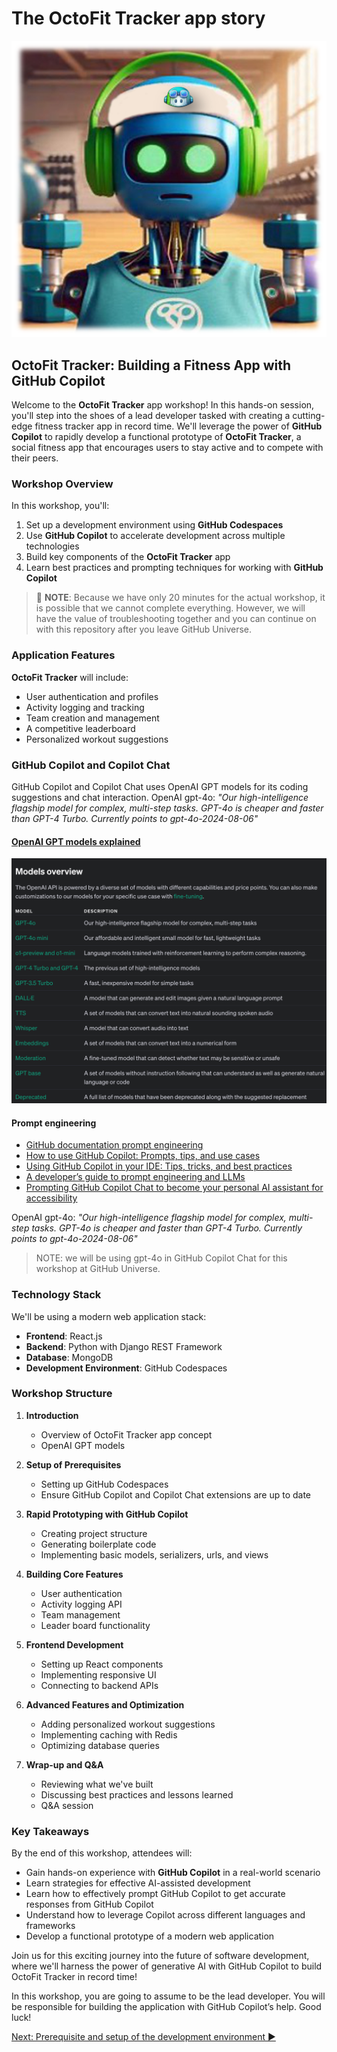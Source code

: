 # The OctoFit Tracker app story

![OctoFit Tracker](../../images/octofit-tracker.png)

## OctoFit Tracker: Building a Fitness App with GitHub Copilot

Welcome to the **OctoFit Tracker** app workshop! In this hands-on session, you'll step into the shoes of a lead developer tasked with creating a cutting-edge fitness tracker app in record time. We'll leverage the power of **GitHub Copilot** to rapidly develop a functional prototype of **OctoFit Tracker**, a social fitness app that encourages users to stay active and to compete with their peers.

### Workshop Overview

In this workshop, you'll:

1. Set up a development environment using **GitHub Codespaces**
2. Use **GitHub Copilot** to accelerate development across multiple technologies
3. Build key components of the **OctoFit Tracker** app
4. Learn best practices and prompting techniques for working with **GitHub Copilot**

> :blue_book: **NOTE**: Because we have only 20 minutes for the actual workshop, it is possible that we cannot complete everything. However, we will have the value of troubleshooting together and you can continue on with this repository after you leave GitHub Universe.

### Application Features

**OctoFit Tracker** will include:

- User authentication and profiles
- Activity logging and tracking
- Team creation and management
- A competitive leaderboard
- Personalized workout suggestions

### GitHub Copilot and Copilot Chat

GitHub Copilot and Copilot Chat uses OpenAI GPT models for its coding suggestions and chat interaction.
OpenAI gpt-4o: *"Our high-intelligence flagship model for complex, multi-step tasks. GPT-4o is cheaper and faster than GPT-4 Turbo. Currently points to gpt-4o-2024-08-06"*

#### [OpenAI GPT models explained](https://platform.openai.com/docs/models)

![openai gpt models](./gpt-models.png)

#### Prompt engineering

- [GitHub documentation prompt engineering](https://docs.github.com/en/copilot/using-github-copilot/prompt-engineering-for-github-copilot)
- [How to use GitHub Copilot: Prompts, tips, and use cases](https://github.blog/2023-06-20-how-to-write-better-prompts-for-github-copilot/)
- [Using GitHub Copilot in your IDE: Tips, tricks, and best practices](https://github.blog/2024-03-25-how-to-use-github-copilot-in-your-ide-tips-tricks-and-best-practices/)
- [A developer’s guide to prompt engineering and LLMs](https://docs.github.com/en/copilot/using-github-copilot/prompt-engineering-for-github-copilot#:~:text=A%20developer%E2%80%99s%20guide%20to%20prompt%20engineering%20and%20LLMs)
- [Prompting GitHub Copilot Chat to become your personal AI assistant for accessibility](https://github.blog/2023-10-09-prompting-github-copilot-chat-to-become-your-personal-ai-assistant-for-accessibility/)

OpenAI gpt-4o: *"Our high-intelligence flagship model for complex, multi-step tasks. GPT-4o is cheaper and faster than GPT-4 Turbo. Currently points to gpt-4o-2024-08-06"*

> NOTE: we will be using gpt-4o in GitHub Copilot Chat for this workshop at GitHub Universe.

### Technology Stack

We'll be using a modern web application stack:

- **Frontend**: React.js
- **Backend**: Python with Django REST Framework
- **Database**: MongoDB
- **Development Environment**: GitHub Codespaces

### Workshop Structure

1. **Introduction**
   - Overview of OctoFit Tracker app concept
   - OpenAI GPT models

2. **Setup of Prerequisites**
   - Setting up GitHub Codespaces
   - Ensure GitHub Copilot and Copilot Chat extensions are up to date

3. **Rapid Prototyping with GitHub Copilot**
   - Creating project structure
   - Generating boilerplate code
   - Implementing basic models, serializers, urls, and views

4. **Building Core Features**
   - User authentication
   - Activity logging API
   - Team management
   - Leader board functionality

5. **Frontend Development**
   - Setting up React components
   - Implementing responsive UI
   - Connecting to backend APIs

6. **Advanced Features and Optimization**
   - Adding personalized workout suggestions
   - Implementing caching with Redis
   - Optimizing database queries

7. **Wrap-up and Q&A**
   - Reviewing what we've built
   - Discussing best practices and lessons learned
   - Q&A session

### Key Takeaways

By the end of this workshop, attendees will:

- Gain hands-on experience with **GitHub Copilot** in a real-world scenario
- Learn strategies for effective AI-assisted development
- Learn how to effectively prompt GitHub Copilot to get accurate responses from GitHub Copilot
- Understand how to leverage Copilot across different languages and frameworks
- Develop a functional prototype of a modern web application

Join us for this exciting journey into the future of software development, where we'll harness the power of generative AI with GitHub Copilot to build OctoFit Tracker in record time!

In this workshop, you are going to assume to be the lead developer. You will be responsible for building the application with GitHub Copilot’s help. Good luck!

[Next: Prerequisite and setup of the development environment :arrow_forward:](../2_Prerequisites/README.md)
